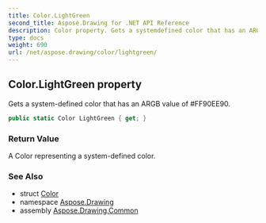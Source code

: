 ```yaml
---
title: Color.LightGreen
second_title: Aspose.Drawing for .NET API Reference
description: Color property. Gets a systemdefined color that has an ARGB value of FF90EE90
type: docs
weight: 690
url: /net/aspose.drawing/color/lightgreen/
---
```

## Color.LightGreen property

Gets a system-defined color that has an ARGB value of #FF90EE90.

```csharp
public static Color LightGreen { get; }
```

### Return Value

A Color representing a system-defined color.

### See Also

* struct [Color](../)
* namespace [Aspose.Drawing](../../color/)
* assembly [Aspose.Drawing.Common](../../../)


